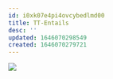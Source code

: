 ```yaml
---
id: i0xk07e4pi4ovcybedlmd00
title: TT-Entails
desc: ''
updated: 1646070298549
created: 1646070279721
---
```

![](/assets/images/2022-02-28-18-44-57.png)
